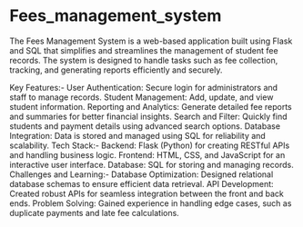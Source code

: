# Fees_management_system
The Fees Management System is a web-based application built using Flask and SQL that simplifies and streamlines the management of student fee records. The system is designed to handle tasks such as fee collection, tracking, and generating reports efficiently and securely.

Key Features:-
User Authentication: Secure login for administrators and staff to manage records.
Student Management: Add, update, and view student information.
Reporting and Analytics: Generate detailed fee reports and summaries for better financial insights.
Search and Filter: Quickly find students and payment details using advanced search options.
Database Integration: Data is stored and managed using SQL for reliability and scalability.
Tech Stack:-
Backend: Flask (Python) for creating RESTful APIs and handling business logic.
Frontend: HTML, CSS, and JavaScript for an interactive user interface.
Database: SQL for storing and managing records.
Challenges and Learning:-
Database Optimization: Designed relational database schemas to ensure efficient data retrieval.
API Development: Created robust APIs for seamless integration between the front and back ends.
Problem Solving: Gained experience in handling edge cases, such as duplicate payments and late fee calculations.
